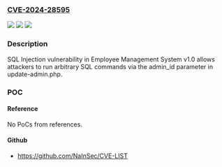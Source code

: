 ### [CVE-2024-28595](https://cve.mitre.org/cgi-bin/cvename.cgi?name=CVE-2024-28595)
![](https://img.shields.io/static/v1?label=Product&message=n%2Fa&color=blue)
![](https://img.shields.io/static/v1?label=Version&message=n%2Fa&color=blue)
![](https://img.shields.io/static/v1?label=Vulnerability&message=n%2Fa&color=brighgreen)

### Description

SQL Injection vulnerability in Employee Management System v1.0 allows attackers to run arbitrary SQL commands via the admin_id parameter in update-admin.php.

### POC

#### Reference
No PoCs from references.

#### Github
- https://github.com/NaInSec/CVE-LIST

